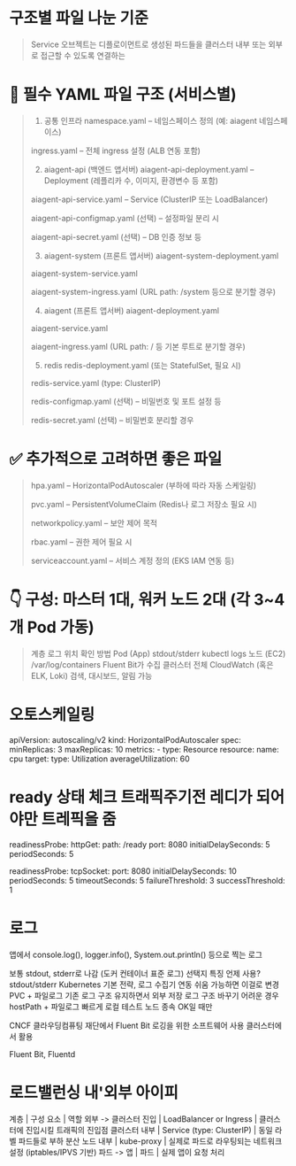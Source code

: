 # 구조별 파일 나눈 기준
> 
> Service 오브젝트는 디플로이먼트로 생성된 파드들을 클러스터 내부 또는 외부로 접근할 수 있도록 연결하는
>


# 📁 필수 YAML 파일 구조 (서비스별)
>   1. 공통 인프라
>   namespace.yaml – 네임스페이스 정의 (예: aiagent 네임스페이스)
>   
>   ingress.yaml – 전체 ingress 설정 (ALB 연동 포함)
>   
>   2. aiagent-api (백엔드 앱서버)
>   aiagent-api-deployment.yaml – Deployment (레플리카 수, 이미지, 환경변수 등 포함)
>   
>   aiagent-api-service.yaml – Service (ClusterIP 또는 LoadBalancer)
>   
>   aiagent-api-configmap.yaml (선택) – 설정파일 분리 시
>   
>   aiagent-api-secret.yaml (선택) – DB 인증 정보 등
>   
>   3. aiagent-system (프론트 앱서버)
>   aiagent-system-deployment.yaml
>   
>   aiagent-system-service.yaml
>   
>   aiagent-system-ingress.yaml (URL path: /system 등으로 분기할 경우)
>   
>   4. aiagent (프론트 앱서버)
>   aiagent-deployment.yaml
>   
>   aiagent-service.yaml
>   
>   aiagent-ingress.yaml (URL path: / 등 기본 루트로 분기할 경우)
>   
>   5. redis
>   redis-deployment.yaml (또는 StatefulSet, 필요 시)
>   
>   redis-service.yaml (type: ClusterIP)
>   
>   redis-configmap.yaml (선택) – 비밀번호 및 포트 설정 등
>   
>   redis-secret.yaml (선택) – 비밀번호 분리할 경우

# ✅ 추가적으로 고려하면 좋은 파일
>   hpa.yaml – HorizontalPodAutoscaler (부하에 따라 자동 스케일링)
>   
>   pvc.yaml – PersistentVolumeClaim (Redis나 로그 저장소 필요 시)
>   
>   networkpolicy.yaml – 보안 제어 목적
>   
>   rbac.yaml – 권한 제어 필요 시
>   
>   serviceaccount.yaml – 서비스 계정 정의 (EKS IAM 연동 등)


# 👇 구성: 마스터 1대, 워커 노드 2대 (각 3~4개 Pod 가동)
>   계층	로그 위치	확인 방법
>   Pod (App)	stdout/stderr	kubectl logs
>   노드 (EC2)	/var/log/containers	Fluent Bit가 수집
>   클러스터 전체	CloudWatch (혹은 ELK, Loki)	검색, 대시보드, 알림 가능


# 오토스케일링
apiVersion: autoscaling/v2
kind: HorizontalPodAutoscaler
spec:
  minReplicas: 3
  maxReplicas: 10
  metrics:
    - type: Resource
      resource:
        name: cpu
        target:
          type: Utilization
          averageUtilization: 60



# ready 상태 체크 트래픽주기전 레디가 되어야만 트레픽을 줌
readinessProbe:
  httpGet:
    path: /ready
    port: 8080
  initialDelaySeconds: 5
  periodSeconds: 5

readinessProbe:
          tcpSocket:
            port: 8080
          initialDelaySeconds: 10
          periodSeconds: 5
          timeoutSeconds: 5
          failureThreshold: 3
          successThreshold: 1



# 로그
앱에서 console.log(), logger.info(), System.out.println() 등으로 찍는 로그

보통 stdout, stderr로 나감 (도커 컨테이너 표준 로그)
선택지	특징	언제 사용?
stdout/stderr	Kubernetes 기본 전략, 로그 수집기 연동 쉬움	가능하면 이걸로 변경
PVC + 파일로그	기존 로그 구조 유지하면서 외부 저장	로그 구조 바꾸기 어려운 경우
hostPath + 파일로그	빠르게 로컬 테스트	노드 종속 OK일 때만


CNCF 클라우딩컴퓨팅 재단에서 Fluent Bit 로깅을 위한 소프트웨어 사용 클러스터에서 활용

Fluent Bit, Fluentd



# 로드밸런싱 내'외부 아이피
계층	              |  구성 요소	                   | 역할
외부 -> 클러스터 진입  | 	LoadBalancer or Ingress     |	클러스터에 진입시킬 트래픽의 진입점
클러스터 내부       	|  Service (type: ClusterIP)   |	 동일 라벨 파드들로 부하 분산
노드 내부       	   |  kube-proxy	                |  실제로 파드로 라우팅되는 네트워크 설정 (iptables/IPVS 기반)
파드 ->  앱         | 	파드	                       |  실제 앱이 요청 처리